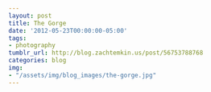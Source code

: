 ```yaml
---
layout: post
title: The Gorge
date: '2012-05-23T00:00:00-05:00'
tags: 
- photography
tumblr_url: http://blog.zachtemkin.us/post/56753788768
categories: blog
img:
- "/assets/img/blog_images/the-gorge.jpg" 
---
```


